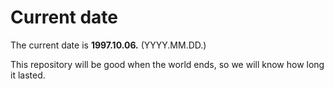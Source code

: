 # Current date

The current date is **1997.10.06.** (YYYY.MM.DD.)

This repository will be good when the world ends, so we will know how long it lasted.
